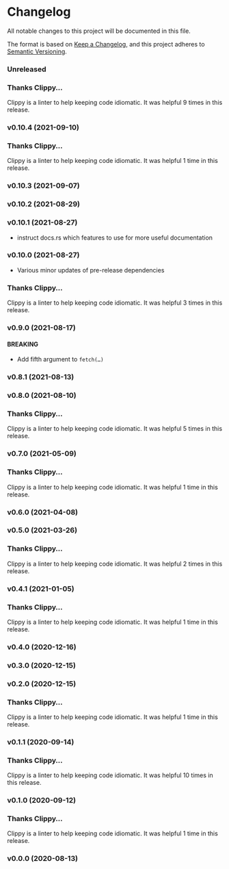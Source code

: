 # Changelog

All notable changes to this project will be documented in this file.

The format is based on [Keep a Changelog](https://keepachangelog.com/en/1.0.0/),
and this project adheres to [Semantic Versioning](https://semver.org/spec/v2.0.0.html).

### Unreleased

### Thanks Clippy…

Clippy is a linter to help keeping code idiomatic. It was helpful 9 times in this release.


### v0.10.4 (2021-09-10)

### Thanks Clippy…

Clippy is a linter to help keeping code idiomatic. It was helpful 1 time in this release.


### v0.10.3 (2021-09-07)


### v0.10.2 (2021-08-29)


### v0.10.1 (2021-08-27)

- instruct docs.rs which features to use for more useful documentation


### v0.10.0 (2021-08-27)

- Various minor updates of pre-release dependencies

### Thanks Clippy…

Clippy is a linter to help keeping code idiomatic. It was helpful 3 times in this release.


### v0.9.0 (2021-08-17)

#### BREAKING

- Add fifth argument to `fetch(…)`

### v0.8.1 (2021-08-13)


### v0.8.0 (2021-08-10)

### Thanks Clippy…

Clippy is a linter to help keeping code idiomatic. It was helpful 5 times in this release.


### v0.7.0 (2021-05-09)

### Thanks Clippy…

Clippy is a linter to help keeping code idiomatic. It was helpful 1 time in this release.


### v0.6.0 (2021-04-08)


### v0.5.0 (2021-03-26)

### Thanks Clippy…

Clippy is a linter to help keeping code idiomatic. It was helpful 2 times in this release.


### v0.4.1 (2021-01-05)

### Thanks Clippy…

Clippy is a linter to help keeping code idiomatic. It was helpful 1 time in this release.


### v0.4.0 (2020-12-16)


### v0.3.0 (2020-12-15)


### v0.2.0 (2020-12-15)

### Thanks Clippy…

Clippy is a linter to help keeping code idiomatic. It was helpful 1 time in this release.


### v0.1.1 (2020-09-14)

### Thanks Clippy…

Clippy is a linter to help keeping code idiomatic. It was helpful 10 times in this release.


### v0.1.0 (2020-09-12)

### Thanks Clippy…

Clippy is a linter to help keeping code idiomatic. It was helpful 1 time in this release.


### v0.0.0 (2020-08-13)


